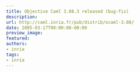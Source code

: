 ```yaml
---
title: Objective Caml 3.08.3 released (bug-fix)
description:
url: http://caml.inria.fr/pub/distrib/ocaml-3.08/
date: 2005-03-17T00:00:00-00:00
preview_image:
featured:
authors:
- inria
tags:
- inria
---
```



